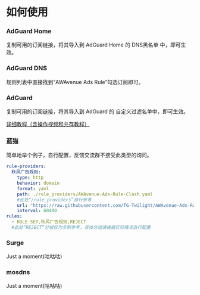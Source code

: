 # 如何使用

### AdGuard Home

复制可用的订阅链接，将其导入到 AdGuard Home 的 DNS黑名单 中，即可生效。

### AdGuard DNS

规则列表中直接找到“AWAvenue Ads Rule”勾选订阅即可。

### AdGuard

复制可用的订阅链接，将其导入到 AdGuard 的 自定义过滤名单中，即可生效。

[详细教程（含操作视频和共存教程）](./AdGuard.md)

### 蓝猫

简单地举个例子，自行配置，反馈交流群不接受此类型的询问。

```yaml
rule-providers:  
  秋风广告规则:
    type: http
    behavior: domain
    format: yaml
    path: ./rule_providers/AWAvenue-Ads-Rule-Clash.yaml
    #此处“/rule_providers”自行参考
    url: "https://raw.githubusercontent.com/TG-Twilight/AWAvenue-Ads-Rule/main/AWAvenue-Ads-Rule-Clash.yaml"
    interval: 60480
rules:
  - RULE-SET,秋风广告规则,REJECT
  #此处“REJECT”分组仅为示例参考，具体分组请根据实际情况自行配置
```

### Surge

Just a moment(咕咕咕)

### mosdns

Just a moment(咕咕咕)